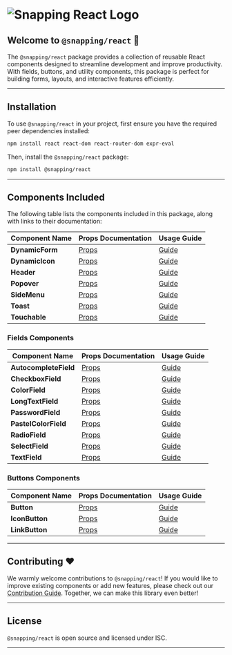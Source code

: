 # ![Snapping React Logo](https://snapping.dev/assets/logo-snapping-dev.png)

## Welcome to `@snapping/react` 🎉

The `@snapping/react` package provides a collection of reusable React components designed to streamline development and improve productivity. With fields, buttons, and utility components, this package is perfect for building forms, layouts, and interactive features efficiently.

---

## Installation

To use `@snapping/react` in your project, first ensure you have the required peer dependencies installed:

```bash
npm install react react-dom react-router-dom expr-eval
```

Then, install the `@snapping/react` package:

```bash
npm install @snapping/react
```

---

## Components Included

The following table lists the components included in this package, along with links to their documentation:

| Component Name       | Props Documentation                                    | Usage Guide                                             |
|----------------------|-------------------------------------------------------|--------------------------------------------------------|
| **DynamicForm**      | [Props](https://github.com/snapping/react/docs/DynamicForm.md)     | [Guide](https://github.com/snapping/react/docs/DynamicFormGuide.md)     |
| **DynamicIcon**      | [Props](https://github.com/snapping/react/docs/DynamicIcon.md)     | [Guide](https://github.com/snapping/react/docs/DynamicIconGuide.md)     |
| **Header**           | [Props](https://github.com/snapping/react/docs/Header.md)          | [Guide](https://github.com/snapping/react/docs/HeaderGuide.md)          |
| **Popover**          | [Props](https://github.com/snapping/react/docs/Popover.md)         | [Guide](https://github.com/snapping/react/docs/PopoverGuide.md)         |
| **SideMenu**         | [Props](https://github.com/snapping/react/docs/SideMenu.md)        | [Guide](https://github.com/snapping/react/docs/SideMenuGuide.md)        |
| **Toast**            | [Props](https://github.com/snapping/react/docs/Toast.md)           | [Guide](https://github.com/snapping/react/docs/ToastGuide.md)           |
| **Touchable**        | [Props](https://github.com/snapping/react/docs/Touchable.md)       | [Guide](https://github.com/snapping/react/docs/TouchableGuide.md)       |

### Fields Components
| Component Name       | Props Documentation                                    | Usage Guide                                             |
|----------------------|-------------------------------------------------------|--------------------------------------------------------|
| **AutocompleteField**| [Props](https://github.com/snapping/react/docs/AutocompleteField.md) | [Guide](https://github.com/snapping/react/docs/AutocompleteFieldGuide.md) |
| **CheckboxField**    | [Props](https://github.com/snapping/react/docs/CheckboxField.md)     | [Guide](https://github.com/snapping/react/docs/CheckboxFieldGuide.md)     |
| **ColorField**       | [Props](https://github.com/snapping/react/docs/ColorField.md)        | [Guide](https://github.com/snapping/react/docs/ColorFieldGuide.md)        |
| **LongTextField**    | [Props](https://github.com/snapping/react/docs/LongTextField.md)     | [Guide](https://github.com/snapping/react/docs/LongTextFieldGuide.md)     |
| **PasswordField**    | [Props](https://github.com/snapping/react/docs/PasswordField.md)     | [Guide](https://github.com/snapping/react/docs/PasswordFieldGuide.md)     |
| **PastelColorField** | [Props](https://github.com/snapping/react/docs/PastelColorField.md)  | [Guide](https://github.com/snapping/react/docs/PastelColorFieldGuide.md)  |
| **RadioField**       | [Props](https://github.com/snapping/react/docs/RadioField.md)        | [Guide](https://github.com/snapping/react/docs/RadioFieldGuide.md)        |
| **SelectField**      | [Props](https://github.com/snapping/react/docs/SelectField.md)       | [Guide](https://github.com/snapping/react/docs/SelectFieldGuide.md)       |
| **TextField**        | [Props](https://github.com/snapping/react/docs/TextField.md)         | [Guide](https://github.com/snapping/react/docs/TextFieldGuide.md)         |

### Buttons Components
| Component Name       | Props Documentation                                    | Usage Guide                                             |
|----------------------|-------------------------------------------------------|--------------------------------------------------------|
| **Button**           | [Props](https://github.com/snapping/react/docs/Button.md)           | [Guide](https://github.com/snapping/react/docs/ButtonGuide.md)           |
| **IconButton**       | [Props](https://github.com/snapping/react/docs/IconButton.md)       | [Guide](https://github.com/snapping/react/docs/IconButtonGuide.md)       |
| **LinkButton**       | [Props](https://github.com/snapping/react/docs/LinkButton.md)       | [Guide](https://github.com/snapping/react/docs/LinkButtonGuide.md)       |

---

## Contributing ❤️

We warmly welcome contributions to `@snapping/react`! If you would like to improve existing components or add new features, please check out our [Contribution Guide](https://github.com/snapping/react/docs/ContributionGuide.md). Together, we can make this library even better!

---

## License

`@snapping/react` is open source and licensed under ISC.

---


